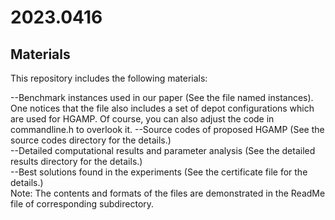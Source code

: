 # 2023.0416
## Materials
This repository includes the following materials:

--Benchmark instances used in our paper (See the file named instances). One notices that the file also includes a set of depot configurations which are used for HGAMP. Of course, you can also adjust the code in commandline.h to overlook it. 
--Source codes of proposed HGAMP (See the source codes directory for the details.)   
--Detailed computational results and parameter analysis (See the detailed results directory for the details.)   
--Best solutions found in the experiments (See the certificate file for the details.)  
Note: The contents and formats of the files are demonstrated in the ReadMe file of corresponding subdirectory.  
  
